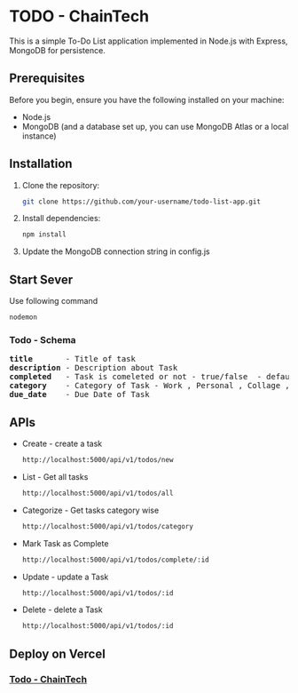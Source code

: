 # TODO - ChainTech

This is a simple To-Do List application implemented in Node.js with Express, MongoDB for persistence.

## Prerequisites

Before you begin, ensure you have the following installed on your machine:

- Node.js
- MongoDB (and a database set up, you can use MongoDB Atlas or a local instance)

## Installation

1. Clone the repository:

   ```bash
   git clone https://github.com/your-username/todo-list-app.git

2. Install dependencies:
   ```bash
   npm install
   
3. Update the MongoDB connection string in config.js

## Start Sever
Use following command
```bash
nodemon
```

### Todo - Schema
<pre>
<b>title</b>       - Title of task                                                                          // Required
<b>description</b> - Description about Task                                                                 // Required
<b>completed</b>   - Task is comeleted or not - true/false  - default = false 
<b>category</b>    - Category of Task - Work , Personal , Collage , Health , Finance , Other.               // Required
<b>due_date</b>    - Due Date of Task                                                                       // Required
</pre> 
   
## APIs

* Create - create a task
  ```bash
  http://localhost:5000/api/v1/todos/new
  ```

* List - Get all tasks
  ```bash
  http://localhost:5000/api/v1/todos/all
  ```

* Categorize - Get tasks category wise
  ```bash
  http://localhost:5000/api/v1/todos/category
  ```

* Mark Task as Complete
  ```bash
  http://localhost:5000/api/v1/todos/complete/:id
  ```
  
* Update - update a Task
  ```bash
  http://localhost:5000/api/v1/todos/:id
  ```

* Delete - delete a Task
  ```bash
  http://localhost:5000/api/v1/todos/:id
  ```

## Deploy on Vercel

### [Todo - ChainTech ](https://todo-chain-tech.vercel.app/)
